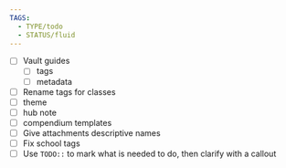 ```yaml
---
TAGS:
  - TYPE/todo
  - STATUS/fluid
---
```

- [ ] Vault guides
	- [ ] tags
	- [ ] metadata
- [ ] Rename tags for classes
- [ ] theme
- [ ] hub note
- [ ] compendium templates
- [ ] Give attachments descriptive names
- [ ] Fix school tags
- [ ] Use `TODO::` to mark what is needed to do, then clarify with a callout
